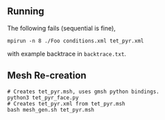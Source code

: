 ## Running

The following fails (sequential is fine),
```
mpirun -n 8 ./Foo conditions.xml tet_pyr.xml
```

with example backtrace in `backtrace.txt`.


## Mesh Re-creation

```
# Creates tet_pyr.msh, uses gmsh python bindings.
python3 tet_pyr_face.py
# Creates tet_pyr.xml from tet_pyr.msh
bash mesh_gen.sh tet_pyr.msh
```


